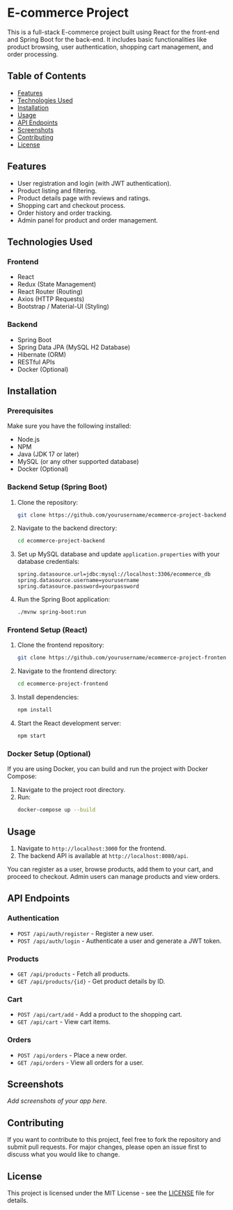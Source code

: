 # E-commerce Project

This is a full-stack E-commerce project built using React for the front-end and Spring Boot for the back-end. It includes basic functionalities like product browsing, user authentication, shopping cart management, and order processing.

## Table of Contents
- [Features](#features)
- [Technologies Used](#technologies-used)
- [Installation](#installation)
- [Usage](#usage)
- [API Endpoints](#api-endpoints)
- [Screenshots](#screenshots)
- [Contributing](#contributing)
- [License](#license)

## Features
- User registration and login (with JWT authentication).
- Product listing and filtering.
- Product details page with reviews and ratings.
- Shopping cart and checkout process.
- Order history and order tracking.
- Admin panel for product and order management.
  
## Technologies Used

### Frontend
- React
- Redux (State Management)
- React Router (Routing)
- Axios (HTTP Requests)
- Bootstrap / Material-UI (Styling)

### Backend
- Spring Boot
- Spring Data JPA (MySQL H2 Database)
- Hibernate (ORM)
- RESTful APIs
- Docker (Optional)

## Installation

### Prerequisites
Make sure you have the following installed:
- Node.js
- NPM
- Java (JDK 17 or later)
- MySQL (or any other supported database)
- Docker (Optional)

### Backend Setup (Spring Boot)
1. Clone the repository:
    ```bash
    git clone https://github.com/yourusername/ecommerce-project-backend.git
    ```
2. Navigate to the backend directory:
    ```bash
    cd ecommerce-project-backend
    ```
3. Set up MySQL database and update `application.properties` with your database credentials:
    ```properties
    spring.datasource.url=jdbc:mysql://localhost:3306/ecommerce_db
    spring.datasource.username=yourusername
    spring.datasource.password=yourpassword
    ```

4. Run the Spring Boot application:
    ```bash
    ./mvnw spring-boot:run
    ```

### Frontend Setup (React)
1. Clone the frontend repository:
    ```bash
    git clone https://github.com/yourusername/ecommerce-project-frontend.git
    ```
2. Navigate to the frontend directory:
    ```bash
    cd ecommerce-project-frontend
    ```
3. Install dependencies:
    ```bash
    npm install
    ```

4. Start the React development server:
    ```bash
    npm start
    ```

### Docker Setup (Optional)
If you are using Docker, you can build and run the project with Docker Compose:
1. Navigate to the project root directory.
2. Run:
    ```bash
    docker-compose up --build
    ```

## Usage
1. Navigate to `http://localhost:3000` for the frontend.
2. The backend API is available at `http://localhost:8080/api`.

You can register as a user, browse products, add them to your cart, and proceed to checkout. Admin users can manage products and view orders.

## API Endpoints

### Authentication
- `POST /api/auth/register` - Register a new user.
- `POST /api/auth/login` - Authenticate a user and generate a JWT token.

### Products
- `GET /api/products` - Fetch all products.
- `GET /api/products/{id}` - Get product details by ID.

### Cart
- `POST /api/cart/add` - Add a product to the shopping cart.
- `GET /api/cart` - View cart items.

### Orders
- `POST /api/orders` - Place a new order.
- `GET /api/orders` - View all orders for a user.

## Screenshots
_Add screenshots of your app here._

## Contributing
If you want to contribute to this project, feel free to fork the repository and submit pull requests. For major changes, please open an issue first to discuss what you would like to change.

## License
This project is licensed under the MIT License - see the [LICENSE](LICENSE) file for details.
